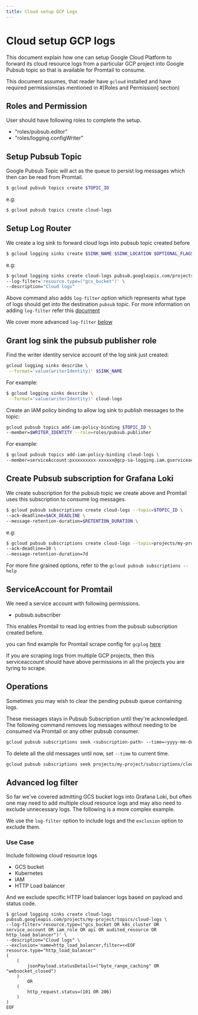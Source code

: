 ```yaml
---
title: Cloud setup GCP Logs
---
```

# Cloud setup GCP logs

This document explain how one can setup Google Cloud Platform to forward its cloud resource logs from a particular GCP project into Google Pubsub topic so that is available for Promtail to consume.

This document assumes, that reader have `gcloud` installed and have required permissions(as mentioned in #[Roles and Permission] section)

## Roles and Permission

User should have following roles to complete the setup.
- "roles/pubsub.editor"
- "roles/logging.configWriter"

## Setup Pubsub Topic

Google Pubsub Topic will act as the queue to persist log messages which then can be read from Promtail.

```bash
$ gcloud pubsub topics create $TOPIC_ID
```

e.g:
```bash
$ gcloud pubsub topics create cloud-logs
```

## Setup Log Router

We create a log sink to forward cloud logs into pubsub topic created before

```bash
$ gcloud logging sinks create $SINK_NAME $SINK_LOCATION $OPTIONAL_FLAGS
```

e.g:
```bash
$ gcloud logging sinks create cloud-logs pubsub.googleapis.com/projects/my-project/topics/cloud-logs \
--log-filter='resource.type=("gcs_bucket")' \
--description="Cloud logs"
```

Above command also adds `log-filter` option which represents what type of logs should get into the destination `pubsub` topic.
For more information on adding `log-filter` refer this [document](https://cloud.google.com/logging/docs/export/configure_export_v2#creating_sink)

We cover more advanced `log-filter` [below](#Advanced-Log-filter)

## Grant log sink the pubsub publisher role

Find the writer identity service account of the log sink just created:

```bash
gcloud logging sinks describe \
 --format='value(writerIdentity)' $SINK_NAME
```

For example:
```bash
$ gcloud logging sinks describe \
 --format='value(writerIdentity)' cloud-logs
```

Create an IAM policy binding to allow log sink to publish messages to the topic:
```bash
gcloud pubsub topics add-iam-policy-binding $TOPIC_ID \
--member=$WRITER_IDENTITY --role=roles/pubsub.publisher
```

For example:
```bash
$ gcloud pubsub topics add-iam-policy-binding cloud-logs \
--member=serviceAccount:pxxxxxxxxx-xxxxxx@gcp-sa-logging.iam.gserviceaccount.com --role=roles/pubsub.publisher
```

## Create Pubsub subscription for Grafana Loki

We create subscription for the pubsub topic we create above and Promtail uses this subscription to consume log messages.

```bash
$ gcloud pubsub subscriptions create cloud-logs --topic=$TOPIC_ID \
--ack-deadline=$ACK_DEADLINE \
--message-retention-duration=$RETENTION_DURATION \
```

e.g:
```bash
$ gcloud pubsub subscriptions create cloud-logs --topic=projects/my-project/topics/cloud-logs \
--ack-deadline=10 \
--message-retention-duration=7d
```

For more fine grained options, refer to the `gcloud pubsub subscriptions --help`

## ServiceAccount for Promtail

We need a service account with following permissions.
- pubsub.subscriber

This enables Promtail to read log entries from the pubsub subscription created before.

you can find example for Promtail scrape config for `gcplog` [here](../scraping/#gcplog-scraping)

If you are scraping logs from multiple GCP projects, then this serviceaccount should have above permissions in all the projects you are tyring to scrape.

## Operations

Sometimes you may wish to clear the pending pubsub queue containing logs.

These messages stays in Pubsub Subscription until they're acknowledged. The following command removes log messages without needing to be consumed via Promtail or any other pubsub consumer.

```bash
gcloud pubsub subscriptions seek <subscription-path> --time=<yyyy-mm-ddThh:mm:ss>
```

To delete all the old messages until now, set `--time` to current time.

```bash
gcloud pubsub subscriptions seek projects/my-project/subscriptions/cloud-logs --time=$(date +%Y-%m-%dT%H:%M:%S)
```

## Advanced log filter

So far we've covered admitting GCS bucket logs into Grafana Loki, but often one may need to add multiple cloud resource logs and may also need to exclude unnecessary logs. The following is a more complex example.

We use the `log-filter` option to include logs and the `exclusion` option to exclude them.

### Use Case
Include following cloud resource logs
- GCS bucket
- Kubernetes
- IAM
- HTTP Load balancer

And we exclude specific HTTP load balancer logs based on payload and status code.

```
$ gcloud logging sinks create cloud-logs pubsub.googleapis.com/projects/my-project/topics/cloud-logs \
--log-filter='resource.type=("gcs_bucket OR k8s_cluster OR service_account OR iam_role OR api OR audited_resource OR http_load_balancer")' \
--description="Cloud logs" \
--exclusion='name=http_load_balancer,filter=<<EOF
resource.type="http_load_balancer"
(
	(
		jsonPayload.statusDetails=("byte_range_caching" OR "websocket_closed")
	)
		OR
	(
		http_request.status=(101 OR 206)
	)
)
EOF
```
